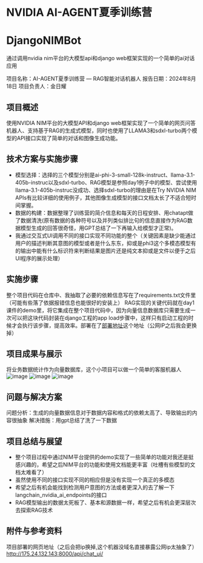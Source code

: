 NVIDIA AI-AGENT夏季训练营
=================
# DjangoNIMBot
通过调用nvidia nim平台的大模型api和django web框架实现的一个简单的ai对话应用

项目名称：AI-AGENT夏季训练营 — RAG智能对话机器人
报告日期：2024年8月18日
项目负责人：金日耀

项目概述
-------
使用NVIDIA NIM平台的大模型API和django web框架实现了一个简单的网页问答机器人、支持基于RAG的生成式模型，同时也使用了LLAMA3和sdxl-turbo两个模型的API接口实现了简单的对话和图像生成功能。

技术方案与实施步骤
-------
* 模型选择：选择的三个模型分别是ai-phi-3-small-128k-instruct、llama-3.1-405b-instruc以及sdxl-turbo、RAG模型是参照day1例子中的模型、尝试使用llama-3.1-405b-instruc没成功、选择sdxl-turbo的理由是在Try NVIDIA NIM APIs有比较详细的使用例子，其他图像生成模型的接口文档太长了不适合短时间掌握。
* 数据的构建：数据整理了训练营的简介信息和每天的日程安排、用chatapt做了数据清洗(原有数据的各种符号以及并列类似排比句的信息直接作为RAG数据模型生成的回答很奇怪，用GPT总结了一下再输入给模型才正常)。
* 我通过交互式UI调用不同的接口实现不同功能的整个（关键因素是缺少能通过用户的描述判断其意图的模型或者是什么东东，抑或是phi3这个多模态模型有的输出中能有什么标识符来判断结果是图片还是纯文本抑或是文件以便于之后UI程序的展示处理）

实施步骤
-------
整个项目代码在仓库中、我抽取了必要的依赖信息写在了requirements.txt文件里（可能有些落了依据报错信息也能很好的安装上）
RAG实现的关键代码就在day1课件的demo里，将它集成在整个项目代码中，因为向量信息数据库只需要生成一次可以把这块代码封装在django工程的app load步骤中，这样只有启动工程的时候才会执行该步骤，提高效率。部署在了[部署地址](http://175.24.132.143:8000/api/chat_ui/)这个地址（公网IP之后我会更换掉）

项目成果与展示
-------
将业务数据统计作为向量数据库，这个小项目可以做一个简单的客服机器人
![image](https://github.com/user-attachments/assets/34505b62-c788-48d9-a922-775d7e45f71b)
![image](https://github.com/user-attachments/assets/c9e9d8d4-d384-451e-b7e7-c2c031f8609b)
![image](https://github.com/user-attachments/assets/710c056f-100d-4acd-a810-9a6dbe61c756)

问题与解决方案
-------
问题分析：生成的向量数据信息对于数据内容和格式的依赖太高了、导致输出的内容很抽象
解决措施：用gpt总结了洗了一下数据

项目总结与展望
-------
* 整个项目过程中通过NIM平台提供的demo实现了一些简单的功能对我还是挺感兴趣的，希望之后NIM平台的功能和使用文档能更丰富（吐槽有些模型的文档太难看了）
* 虽然使用不同的接口实现不同的相应但是没有实现一个真正的多模态
* 希望之后有机会能找到检测用户意图的方法或者更深入的去了解一下langchain_nvidia_ai_endpoints的接口
* RAG模型输出的数据太死板了、基本和源数据一样，希望之后有机会更深层次去探索RAG技术

附件与参考资料
-------
项目部署的网页地址（之后会把ip换掉,这个机器没域名直接暴露公网ip太抽象了）
http://175.24.132.143:8000/api/chat_ui/





